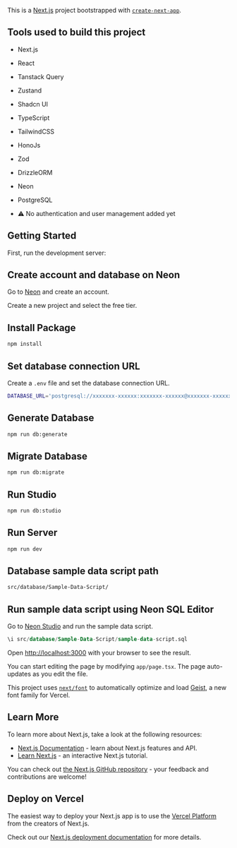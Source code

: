 This is a [Next.js](https://nextjs.org) project bootstrapped with [`create-next-app`](https://nextjs.org/docs/app/api-reference/cli/create-next-app).

## Tools used to build this project

- Next.js
- React
- Tanstack Query
- Zustand
- Shadcn UI
- TypeScript
- TailwindCSS
- HonoJs
- Zod
- DrizzleORM
- Neon
- PostgreSQL

- ⚠️ No authentication and user management added yet

## Getting Started

First, run the development server:

## Create account and database on Neon

Go to [Neon](https://neon.tech/) and create an account.

Create a new project and select the free tier.

## Install Package

```bash
npm install
```

## Set database connection URL

Create a `.env` file and set the database connection URL.

```bash
DATABASE_URL='postgresql://xxxxxxx-xxxxxx:xxxxxxx-xxxxxx@xxxxxxx-xxxxxx.db.neon.tech/xxxxxxx-xxxxxx?sslmode=require'
```

## Generate Database

```bash
npm run db:generate
```

## Migrate Database

```bash
npm run db:migrate
```

## Run Studio

```bash
npm run db:studio
```

## Run Server

```bash
npm run dev
```

## Database sample data script path

```bash
src/database/Sample-Data-Script/
```

## Run sample data script using Neon SQL Editor

Go to [Neon Studio](https://studio.neon.tech/) and run the sample data script.

```sql
\i src/database/Sample-Data-Script/sample-data-script.sql
```

Open [http://localhost:3000](http://localhost:3000) with your browser to see the result.

You can start editing the page by modifying `app/page.tsx`. The page auto-updates as you edit the file.

This project uses [`next/font`](https://nextjs.org/docs/app/building-your-application/optimizing/fonts) to automatically optimize and load [Geist](https://vercel.com/font), a new font family for Vercel.

## Learn More

To learn more about Next.js, take a look at the following resources:

- [Next.js Documentation](https://nextjs.org/docs) - learn about Next.js features and API.
- [Learn Next.js](https://nextjs.org/learn) - an interactive Next.js tutorial.

You can check out [the Next.js GitHub repository](https://github.com/vercel/next.js) - your feedback and contributions are welcome!

## Deploy on Vercel

The easiest way to deploy your Next.js app is to use the [Vercel Platform](https://vercel.com/new?utm_medium=default-template&filter=next.js&utm_source=create-next-app&utm_campaign=create-next-app-readme) from the creators of Next.js.

Check out our [Next.js deployment documentation](https://nextjs.org/docs/app/building-your-application/deploying) for more details.
